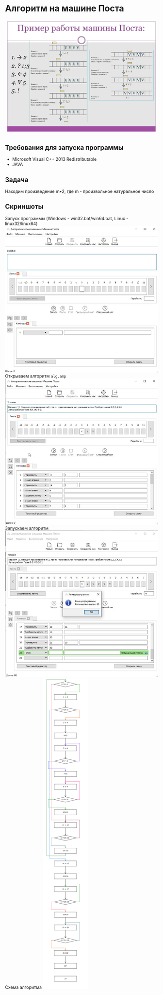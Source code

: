 # Алгоритм на машине Поста
![](img/example.jpg)

## Требования для запуска программы
* Microsoft Visual C++ 2013 Redistributable
* JAVA

## Задача
Находим произведение m•2, где m  - произвольное натуральное число

## Скриншоты
Запуск программы (Windows - win32.bat/win64.bat, Linux - linux32/linux64)
![](img/1.jpg)
Открываем алгоритм `alg.amp`
![](img/2.jpg)
Запускаем алгоритм
![](img/3.jpg)
Схема алгоритма
![](img/4.jpg)
